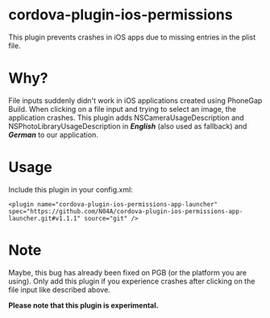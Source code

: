 # cordova-plugin-ios-permissions
This plugin prevents crashes in iOS apps due to missing entries in the plist file.

# Why?
File inputs suddenly didn't work in iOS applications created using PhoneGap Build. When clicking on a file input and trying to select an image, the application crashes. This plugin adds NSCameraUsageDescription and NSPhotoLibraryUsageDescription in ***English*** (also used as fallback) and ***German*** to our application.

# Usage
Include this plugin in your config.xml:
```
<plugin name="cordova-plugin-ios-permissions-app-launcher" spec="https://github.com/N04A/cordova-plugin-ios-permissions-app-launcher.git#v1.1.1" source="git" />
```

# Note
Maybe, this bug has already been fixed on PGB (or the platform you are using). Only add this plugin if you experience crashes after clicking on the file input like described above.

**Please note that this plugin is experimental.**
